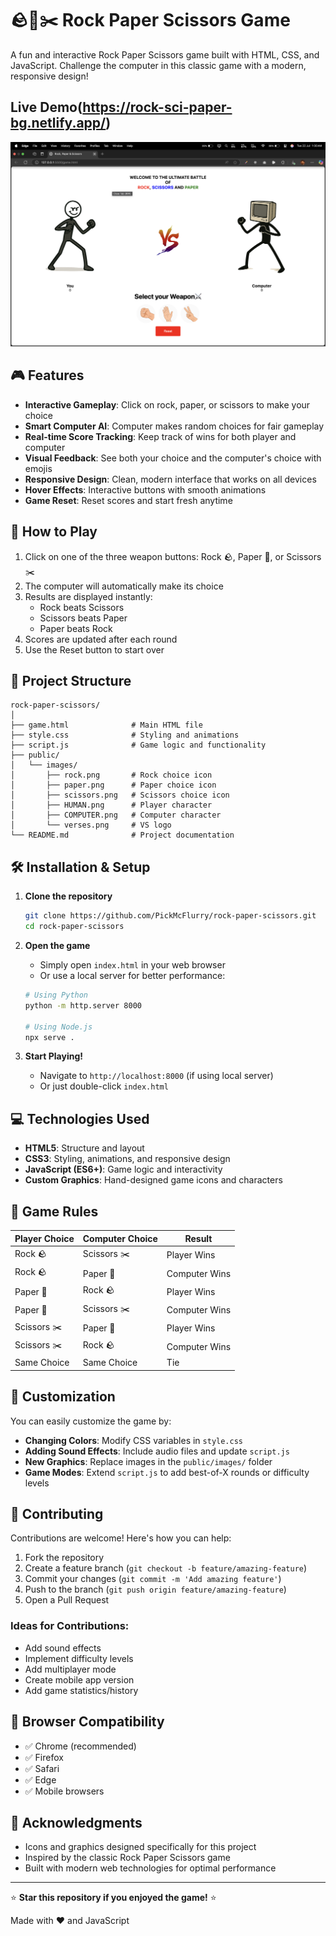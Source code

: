 # 🪨📄✂️ Rock Paper Scissors Game

A fun and interactive Rock Paper Scissors game built with HTML, CSS, and JavaScript. Challenge the computer in this classic game with a modern, responsive design!

## Live Demo(https://rock-sci-paper-bg.netlify.app/)

![Screenshot of gameplay](./public/images/screenshot.png)

## 🎮 Features

- **Interactive Gameplay**: Click on rock, paper, or scissors to make your choice
- **Smart Computer AI**: Computer makes random choices for fair gameplay
- **Real-time Score Tracking**: Keep track of wins for both player and computer
- **Visual Feedback**: See both your choice and the computer's choice with emojis
- **Responsive Design**: Clean, modern interface that works on all devices
- **Hover Effects**: Interactive buttons with smooth animations
- **Game Reset**: Reset scores and start fresh anytime

## 🚀 How to Play

1. Click on one of the three weapon buttons: Rock 🪨, Paper 📄, or Scissors ✂️
2. The computer will automatically make its choice
3. Results are displayed instantly:
   - Rock beats Scissors
   - Scissors beats Paper
   - Paper beats Rock
4. Scores are updated after each round
5. Use the Reset button to start over

## 📁 Project Structure

```
rock-paper-scissors/
│
├── game.html              # Main HTML file
├── style.css              # Styling and animations
├── script.js              # Game logic and functionality
├── public/
│   └── images/
│       ├── rock.png       # Rock choice icon
│       ├── paper.png      # Paper choice icon
│       ├── scissors.png   # Scissors choice icon
│       ├── HUMAN.png      # Player character
│       ├── COMPUTER.png   # Computer character
│       └── verses.png     # VS logo
└── README.md              # Project documentation
```

## 🛠️ Installation & Setup

1. **Clone the repository**

   ```bash
   git clone https://github.com/PickMcFlurry/rock-paper-scissors.git
   cd rock-paper-scissors
   ```

2. **Open the game**

   - Simply open `index.html` in your web browser
   - Or use a local server for better performance:

   ```bash
   # Using Python
   python -m http.server 8000

   # Using Node.js
   npx serve .
   ```

3. **Start Playing!**
   - Navigate to `http://localhost:8000` (if using local server)
   - Or just double-click `index.html`

## 💻 Technologies Used

- **HTML5**: Structure and layout
- **CSS3**: Styling, animations, and responsive design
- **JavaScript (ES6+)**: Game logic and interactivity
- **Custom Graphics**: Hand-designed game icons and characters

## 🎨 Game Rules

| Player Choice | Computer Choice | Result        |
| ------------- | --------------- | ------------- |
| Rock 🪨       | Scissors ✂️     | Player Wins   |
| Rock 🪨       | Paper 📄        | Computer Wins |
| Paper 📄      | Rock 🪨         | Player Wins   |
| Paper 📄      | Scissors ✂️     | Computer Wins |
| Scissors ✂️   | Paper 📄        | Player Wins   |
| Scissors ✂️   | Rock 🪨         | Computer Wins |
| Same Choice   | Same Choice     | Tie           |

## 🔧 Customization

You can easily customize the game by:

- **Changing Colors**: Modify CSS variables in `style.css`
- **Adding Sound Effects**: Include audio files and update `script.js`
- **New Graphics**: Replace images in the `public/images/` folder
- **Game Modes**: Extend `script.js` to add best-of-X rounds or difficulty levels

## 🤝 Contributing

Contributions are welcome! Here's how you can help:

1. Fork the repository
2. Create a feature branch (`git checkout -b feature/amazing-feature`)
3. Commit your changes (`git commit -m 'Add amazing feature'`)
4. Push to the branch (`git push origin feature/amazing-feature`)
5. Open a Pull Request

### Ideas for Contributions:

- Add sound effects
- Implement difficulty levels
- Add multiplayer mode
- Create mobile app version
- Add game statistics/history

## 📱 Browser Compatibility

- ✅ Chrome (recommended)
- ✅ Firefox
- ✅ Safari
- ✅ Edge
- ✅ Mobile browsers

## 🙏 Acknowledgments

- Icons and graphics designed specifically for this project
- Inspired by the classic Rock Paper Scissors game
- Built with modern web technologies for optimal performance

---

⭐ **Star this repository if you enjoyed the game!** ⭐

Made with ❤️ and JavaScript

```

```
